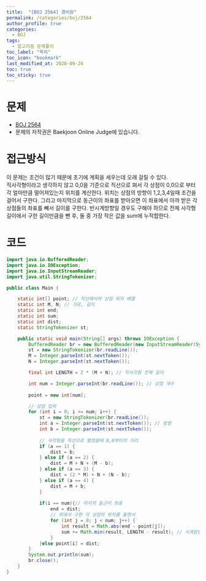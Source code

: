 ```yaml
---
title:  "[BOJ 2564] 경비원"
permalink: /categories/boj/2564
author_profile: true
categories:
  - BOJ
tags:
  - 알고리즘 문제풀이
toc_label: "목차"
toc_icon: "bookmark"
last_modified_at: 2020-09-24
toc: true
toc_sticky: true
---
```

# 문제
* [BOJ 2564](https://www.acmicpc.net/problem/2564)
* 문제의 저작권은 Baekjoon Online Judge에 있습니다.  

# 접근방식 
이 문제는 조건이 많기 때문에 초기에 계획을 세우는데 오래 걸릴 수 있다.  
직사각형이라고 생각하지 않고 0,0을 기준으로 직선으로 펴서 각 상점이 0,0으로 부터 각 얼마만큼 떨어져있는지 위치를 계산한다. 위치는 상점의 방향이 1,2,3,4일때 조건을 걸어서 구한다. 그리고 마지막으로 동근이의 좌표를 받아오면 이 좌표에서 아까 받은 각 상점들의 좌표를 빼서 길이를 구한다. 반시계방향일 경우도 구해야 하므로 전체 사각형 길이에서 구한 길이만큼을 뺀 후, 둘 중 가장 작은 값을 sum에 누적합한다. 

# 코드
```java
import java.io.BufferedReader;
import java.io.IOException;
import java.io.InputStreamReader;
import java.util.StringTokenizer;

public class Main {

	static int[] point; // 직선에서의 상점 위치 배열
	static int M, N; // 가로, 길이
	static int end;
	static int sum;
	static int dist;
	static StringTokenizer st;

	public static void main(String[] args) throws IOException {
		BufferedReader br = new BufferedReader(new InputStreamReader(System.in));
		st = new StringTokenizer(br.readLine());
		M = Integer.parseInt(st.nextToken());
		N = Integer.parseInt(st.nextToken());

		final int LENGTH = 2 * (M + N); // 직사각형 전체 길이

		int num = Integer.parseInt(br.readLine()); // 상점 개수
		
		point = new int[num];

		// 상점 입력
		for (int i = 0; i <= num; i++) {
			st = new StringTokenizer(br.readLine());
			int a = Integer.parseInt(st.nextToken()); // 방향
			int b = Integer.parseInt(st.nextToken());
			
			// 사각형을 직선으로 펼쳤을때 0,0부터의 거리
			if (a == 1) {
				dist = b;
			} else if (a == 2) {
				dist = M + N + (M - b);
			} else if (a == 3) {
				dist = (2 * M) + N + (N - b);
			} else if (a == 4) {
				dist = M + b;
			}
				
			if(i == num){// 마지막 동근이 좌표
				end = dist; 
				// 위에서 구한 각 상점의 위치를 돌면서
				for (int j = 0; j < num; j++) {
					int result = Math.abs(end - point[j]);
					sum += Math.min(result, LENGTH - result); // 시계방향일때와 반시계방향일떄
				}
			}else point[i] = dist;
		}
		System.out.println(sum);
		br.close();
	}
}
```
